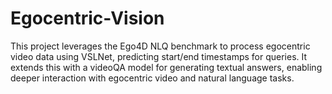 # Egocentric-Vision
This project leverages the Ego4D NLQ benchmark to process egocentric video data using VSLNet, predicting start/end timestamps for queries. It extends this with a videoQA model for generating textual answers, enabling deeper interaction with egocentric video and natural language tasks.
